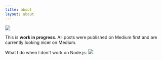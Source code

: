 ```yaml
---
title: about
layout: about
---
```


![](https://fhinkel.github.io/JSEngines-HowDoTheyEven/hinkelmann.jpeg)

This is **work in progress**. All posts were published on Medium first and are currently looking nicer on Medium. 

What I do when I don't work on Node.js:
![](https://fhinkel.github.io/images/horse.gif)



